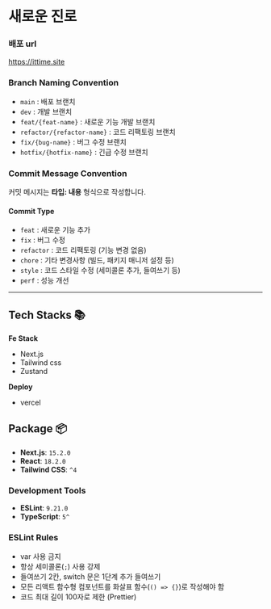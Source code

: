 # 새로운 진로

### 배포 url

https://ittime.site

### Branch Naming Convention

- `main` : 배포 브랜치
- `dev` : 개발 브랜치
- `feat/{feat-name}` : 새로운 기능 개발 브랜치
- `refactor/{refactor-name}` : 코드 리팩토링 브랜치
- `fix/{bug-name}` : 버그 수정 브랜치
- `hotfix/{hotfix-name}` : 긴급 수정 브랜치

### Commit Message Convention

커밋 메시지는 **타입: 내용** 형식으로 작성합니다.

#### Commit Type

- `feat` : 새로운 기능 추가
- `fix` : 버그 수정
- `refactor` : 코드 리팩토링 (기능 변경 없음)
- `chore` : 기타 변경사항 (빌드, 패키지 매니저 설정 등)
- `style` : 코드 스타일 수정 (세미콜론 추가, 들여쓰기 등)
- `perf` : 성능 개선

---

## Tech Stacks 📚

**Fe Stack**

- Next.js
- Tailwind css
- Zustand

**Deploy**

- vercel

## Package 📦

- **Next.js**: `15.2.0`
- **React**: `18.2.0`
- **Tailwind CSS**: `^4`

### Development Tools

- **ESLint**: `9.21.0`
- **TypeScript**: `5^`

### ESLint Rules

- var 사용 금지
- 항상 세미콜론(`;`) 사용 강제
- 들여쓰기 2칸, switch 문은 1단계 추가 들여쓰기
- 모든 리액트 함수형 컴포넌트를 화살표 함수(`() => {}`)로 작성해야 함
- 코드 최대 길이 100자로 제한 (Prettier)
